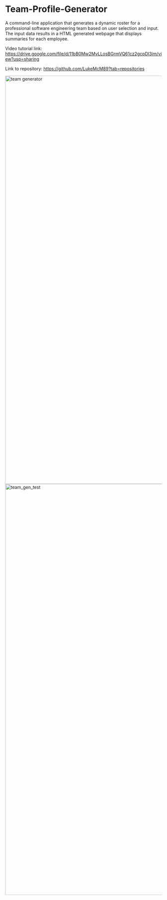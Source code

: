 # Team-Profile-Generator

A command-line application that generates a dynamic roster for a professional software engineering team based on user selection and input. The input data results in a HTML generated webpage that displays summaries for each employee.


Video tutorial link: https://drive.google.com/file/d/11bB0Mw2MvLLosBGrmVQ61cz2gcpDl3im/view?usp=sharing

Link to repository: https://github.com/LukeMcM89?tab=repositories

<img width="1313" alt="team generator" src="https://user-images.githubusercontent.com/80003989/129256998-5274c38a-078f-4dd7-9970-5147bb5f6dfe.png">

<img width="1322" alt="team_gen_test" src="https://user-images.githubusercontent.com/80003989/129624265-408a0295-9d7f-4555-bd00-b44d06cf9b87.png">

